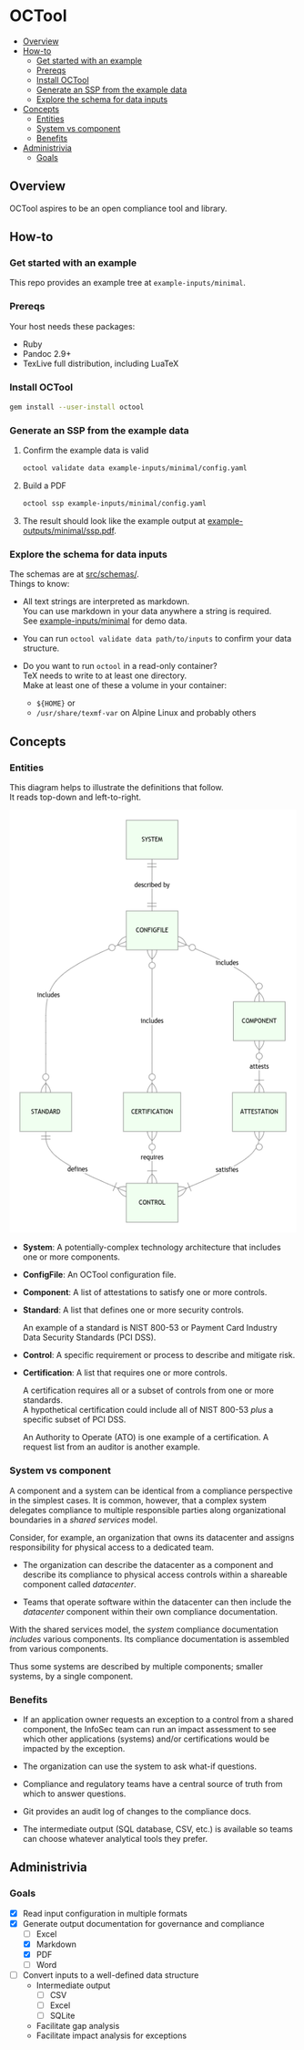 # OCTool

<!--TOC-->

- [Overview](#overview)
- [How-to](#how-to)
  - [Get started with an example](#get-started-with-an-example)
  - [Prereqs](#prereqs)
  - [Install OCTool](#install-octool)
  - [Generate an SSP from the example data](#generate-an-ssp-from-the-example-data)
  - [Explore the schema for data inputs](#explore-the-schema-for-data-inputs)
- [Concepts](#concepts)
  - [Entities](#entities)
  - [System vs component](#system-vs-component)
  - [Benefits](#benefits)
- [Administrivia](#administrivia)
  - [Goals](#goals)

<!--TOC-->

## Overview

OCTool aspires to be an open compliance tool and library.


## How-to

### Get started with an example

This repo provides an example tree at `example-inputs/minimal`.


### Prereqs

Your host needs these packages:

- Ruby
- Pandoc 2.9+
- TexLive full distribution, including LuaTeX


### Install OCTool

```bash
gem install --user-install octool
```

### Generate an SSP from the example data

1. Confirm the example data is valid

    ```bash
    octool validate data example-inputs/minimal/config.yaml
    ```

1. Build a PDF

    ```bash
    octool ssp example-inputs/minimal/config.yaml
    ```

1. The result should look like the example output at
   [example-outputs/minimal/ssp.pdf](example-outputs/minimal/ssp.pdf).


### Explore the schema for data inputs

The schemas are at [src/schemas/](src/schemas).<br/>
Things to know:

- All text strings are interpreted as markdown.<br/>
  You can use markdown in your data anywhere a string is required.<br/>
  See [example-inputs/minimal](example-inputs/minimal) for demo data.

- You can run `octool validate data path/to/inputs` to confirm your data
  structure.

- Do you want to run `octool` in a read-only container?<br/>
  TeX needs to write to at least one directory.<br/>
  Make at least one of these a volume in your container:

  - `${HOME}` or
  - `/usr/share/texmf-var` on Alpine Linux and probably others


## Concepts

### Entities

This diagram helps to illustrate the definitions that follow.<br/>
It reads top-down and left-to-right.

![](assets/er.png)

- **System**: A potentially-complex technology architecture that
  includes one or more components.

- **ConfigFile**: An OCTool configuration file.

- **Component**: A list of attestations to satisfy one or more controls.

- **Standard**: A list that defines one or more security controls.

    An example of a standard is NIST 800-53 or Payment
    Card Industry Data Security Standards (PCI DSS).

- **Control**: A specific requirement or process to describe and mitigate risk.

- **Certification**: A list that requires one or more controls.

    A certification requires all or a subset of controls
    from one or more standards.<br/>
    A hypothetical certification could include
    all of NIST 800-53 _plus_ a specific subset of PCI DSS.

    An Authority to Operate (ATO) is one example of a certification.
    A request list from an auditor is another example.


### System vs component

A component and a system can be identical from a compliance perspective
in the simplest cases. It is common, however, that a complex system
delegates compliance to multiple responsible parties
along organizational boundaries in a _shared services_ model.

Consider, for example, an organization that owns its datacenter and
assigns responsibility for physical access to a dedicated team.

- The organization can describe the datacenter as a component and
  describe its compliance to physical access controls
  within a shareable component called _datacenter_.

- Teams that operate software within the datacenter can then
  include the _datacenter_ component
  within their own compliance documentation.

With the shared services model, the _system_ compliance documentation
_includes_ various components. Its compliance documentation is
assembled from various components.

Thus some systems are described by multiple components;
smaller systems, by a single component.


### Benefits

- If an application owner requests an exception to a control from a
  shared component, the InfoSec team can run an impact assessment
  to see which other applications (systems) and/or certifications
  would be impacted by the exception.

- The organization can use the system to ask what-if questions.

- Compliance and regulatory teams have a central source of truth
  from which to answer questions.

- Git provides an audit log of changes to the compliance docs.

- The intermediate output (SQL database, CSV, etc.) is available
  so teams can choose whatever analytical tools they prefer.


## Administrivia

### Goals

- [X] Read input configuration in multiple formats
- [X] Generate output documentation for governance and compliance
  - [ ] Excel
  - [X] Markdown
  - [X] PDF
  - [ ] Word
- [ ] Convert inputs to a well-defined data structure
  - Intermediate output
    - [ ] CSV
    - [ ] Excel
    - [ ] SQLite
  - Facilitate gap analysis
  - Facilitate impact analysis for exceptions
